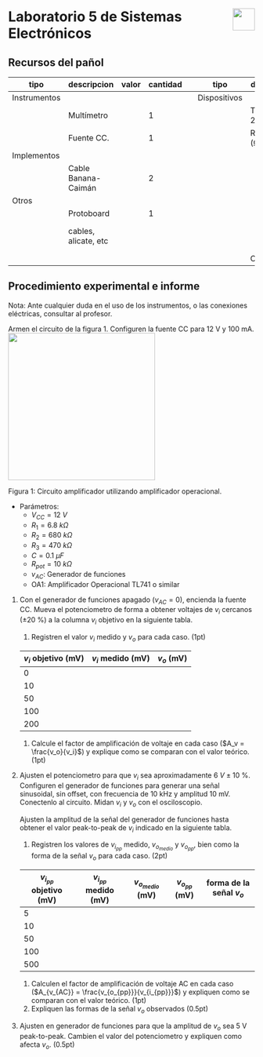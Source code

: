 # <img src="https://julianodb.github.io/SISTEMAS_ELECTRONICOS_PARA_INGENIERIA_BIOMEDICA/img/logo_fing.png?raw=true" align="right" height="45"> Laboratorio 5 de Sistemas Electrónicos

## Recursos del pañol

| tipo | descripcion | valor | cantidad | | tipo | descripcion | valor | cantidad |
| -- | -- | -- | -- | --| -- | -- | -- | -- |
| Instrumentos |  |  |  | | Dispositivos |  |  |  |
|  | Multímetro |  | 1 | |  | Transistor 2N3904 | | 1 |
|  | Fuente CC. |  | 1 | |  | Resistencias (Ω) |  |  |
| Implementos |  |  |  | |  |  | 150 | 1 |
|  | Cable Banana-Caimán |  | 2 | |  |  | 1k | 1 |
| Otros |  |  |  | |  | | 10k | 1 |
| | Protoboard |  | 1 | |  | |50k | 1 |
| | cables, alicate, etc |  | | |  | |Potenciometro 10k (de panel) | 2 |
| | |  | | |  | CNY70 | | 1 |

## Procedimiento experimental e informe

Nota: Ante cualquier duda en el uso de los instrumentos, o las conexiones eléctricas, consultar al profesor.

Armen el circuito de la figura 1. Configuren la fuente CC para 12 V y 100 mA.
<img src="https://julianodb.github.io/electronic_circuits_diagrams/amplifier_non_inverting_potentiometer.png" width="300">

Figura 1: Circuito amplificador utilizando amplificador operacional. 
- Parámetros:
    - $V_{CC} = 12\ V$
    - $R_1 = 6.8\ k\Omega$
    - $R_2 = 680\ k\Omega$
    - $R_3 = 470\ k\Omega$
    - $C = 0.1\ \mu F$
    - $R_{pot} = 10\ k\Omega$
    - $v_{AC}$: Generador de funciones
    - OA1: Amplificador Operacional TL741 o similar

1. Con el generador de funciones apagado ($v_{AC}=0$), encienda la fuente CC. Mueva el potenciometro de forma a obtener voltajes de $v_i$ cercanos ($\pm 20\ \%$) a la columna $v_i$ objetivo en la siguiente tabla. 
    1. Registren el valor $v_i$ medido y  $v_o$ para cada caso. (1pt)

    | $v_i$ objetivo (mV) | $v_i$ medido (mV) |$v_o$ (mV) |
    | -- | -- | -- |
    | 0 | | |
    | 10 | | |
    | 50 | | |
    | 100 | | |
    | 200 | | |

    1. Calcule el factor de amplificación de voltaje en cada caso ($A_v = \frac{v_o}{v_i}$) y explique como se comparan con el valor teórico. (1pt)

2. Ajusten el potenciometro para que $v_i$ sea aproximadamente $6\ V \pm 10\ \%$. Configuren el generador de funciones para generar una señal sinusoidal, sin offset, con frecuencia de 10 kHz y amplitud 10 mV. Conectenlo al circuito. Midan $v_i$ y $v_o$ con el osciloscopio.
    
    Ajusten la amplitud de la señal del generador de funciones hasta obtener el valor peak-to-peak de $v_i$ indicado en la siguiente tabla.

    1. Registren los valores de $v_{i_{pp}}$ medido, $v_{o_{medio}}$ y $v_{o_{pp}}$, bien como la forma de la señal $v_o$ para cada caso. (2pt)

    | $v_{i_{pp}}$ objetivo  (mV)| $v_{i_{pp}}$ medido (mV) | $v_{o_{medio}}$ (mV) | $v_{o_{pp}}$ (mV) | forma de la señal $v_o$ |
    | --|--|--|--|--|
    | 5 | | | | |
    | 10 | | | | |
    | 50 | | | | |
    | 100 | | | | |
    | 500 | | | | |

    1. Calculen el factor de amplificación de voltaje AC en cada caso ($A_{v_{AC}} = \frac{v_{o_{pp}}}{v_{i_{pp}}}$) y expliquen como se comparan con el valor teórico. (1pt)
    2. Expliquen las formas de la señal $v_o$ observados (0.5pt)
3. Ajusten en generador de funciones para que la amplitud de $v_o$ sea 5 V peak-to-peak. Cambien el valor del potenciometro y expliquen como afecta $v_o$. (0.5pt)
